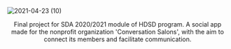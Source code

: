 ![2021-04-23 (10)](https://user-images.githubusercontent.com/8270205/115905114-8bd77880-a45d-11eb-9a4d-91320b2d3015.png)

<p align="center">
Final project for SDA 2020/2021 module of HDSD program. A social app made for the nonprofit organization 'Conversation Salons', with the aim to connect its members and facilitate communication.
 
</p>


